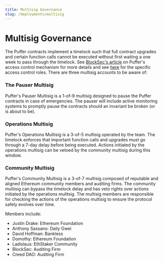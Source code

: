 ```yaml
---
title: Multisig Governance
slug: /deployments/multisig
---
```


# Multisig Governance 
The Puffer contracts implement a timelock such that full contract upgrades and certain function calls cannot be executed without first waiting a one week to pass through the timelock. See [BlockSec's article](https://blocksec.com/blog/demystify-the-access-control-mechanism-in-puffer-protocol) on Puffer's access control mechanism for more details and see [here](https://github.com/PufferFinance/Deployments-and-ACL/tree/main/docs/access-control) for the specific access control roles. There are three multisig accounts to be aware of: 

### The Pauser Multisig
Puffer's Pauser Multisig is a 1-of-9 multisig designed to pause the Puffer contracts in case of emergencies. The pauser will include active monitoring systems to promptly pause the contracts should an invariant be broken (or is about to be). 

### Operations Multisig
Puffer's Operations Multisig is a 3-of-5 multisig operated by the team. The timelock enforces that important function calls and upgrades must go through a 7-day delay before being executed. Actions initiated by the operations multisig can be vetoed by the community multisig during this window.

### Community Multisig
Puffer's Community Multisig is a 3-of-7 multisig composed of reputable and aligned Ethereum community members and auditing firms. The community multisig can bypass the timelock delay and has veto rights over actions initiated by the operations mulitsig. The multisig members are responsible for checking the actions of the operations multisig to ensure the protocol safely evolves over time. 

Members include:

- Justin Drake: Ethereum Foundation
- Anthony Sassano: Daily Gwei
- David Hoffman: Bankless
- Domothy: Ethereum Foundation
- Ladislaus: EthStaker Community
- BlockSec: Auditing Firm
- Creed DAO: Auditing Firm